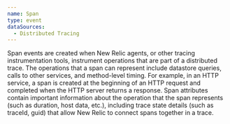 ```yaml
---
name: Span
type: event
dataSources:
  - Distributed Tracing
---
```


Span events are created when New Relic agents, or other tracing instrumentation tools, instrument operations that are part of a distributed trace. The operations that a span can represent include datastore queries, calls to other services, and method-level timing. For example, in an HTTP service, a span is created at the beginning of an HTTP request and completed when the HTTP server returns a response. Span attributes contain important information about the operation that the span represents (such as duration, host data, etc.), including trace state details (such as traceId, guid) that allow New Relic to connect spans together in a trace.